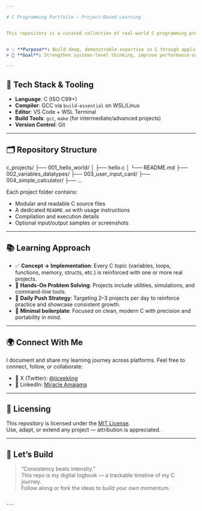```yaml
---

# C Programming Portfolio — Project-Based Learning


This repository is a curated collection of real-world C programming projects, written from scratch to demonstrate practical mastery of core and advanced C concepts. Each project is scoped to reflect industry-relevant patterns, with clean, testable, and well-documented code.


> 💡 **Purpose**: Build deep, demonstrable expertise in C through applied projects.  
> 📌 **Goal**: Strengthen systems-level thinking, improve performance-oriented coding, and establish a consistent portfolio of real technical work.

---
```


## 🧰 Tech Stack & Tooling

- **Language**: C (ISO C99+)
- **Compiler**: GCC via `build-essential` on WSL/Linux
- **Editor**: VS Code + WSL Terminal
- **Build Tools**: `gcc`, `make` (for intermediate/advanced projects)
- **Version Control**: Git

---

## 🗂️ Repository Structure


c\_projects/
├── 001\_hello\_world/
│   ├── hello.c
│   └── README.md
├── 002\_variables\_datatypes/
├── 003\_user\_input\_card/
├── 004\_simple\_calculator/
├── ...


Each project folder contains:
- Modular and readable C source files
- A dedicated `README.md` with usage instructions
- Compilation and execution details
- Optional input/output samples or screenshots

---

## 📚 Learning Approach

- ✅ **Concept → Implementation**: Every C topic (variables, loops, functions, memory, structs, etc.) is reinforced with one or more real projects.
- 🧩 **Hands-On Problem Solving**: Projects include utilities, simulations, and command-line tools.
- 🔄 **Daily Push Strategy**: Targeting 2–3 projects per day to reinforce practice and showcase consistent growth.
- 🧪 **Minimal boilerplate**: Focused on clean, modern C with precision and portability in mind.

---

## 🌍 Connect With Me

I document and share my learning journey across platforms. Feel free to connect, follow, or collaborate:

- 🧵 X (Twitter): [@iiceekiing](https://x.com/iiceekiing)
- 💼 LinkedIn: [Miracle Amajama](https://www.linkedin.com/in/miracle-amajama)

---

## 📝 Licensing

This repository is licensed under the [MIT License](LICENSE).  
Use, adapt, or extend any project — attribution is appreciated.

---

## 🏁 Let’s Build

> “Consistency beats intensity.”  
This repo is my digital logbook — a trackable timeline of my C journey.  
Follow along or fork the ideas to build your own momentum.
```

---

